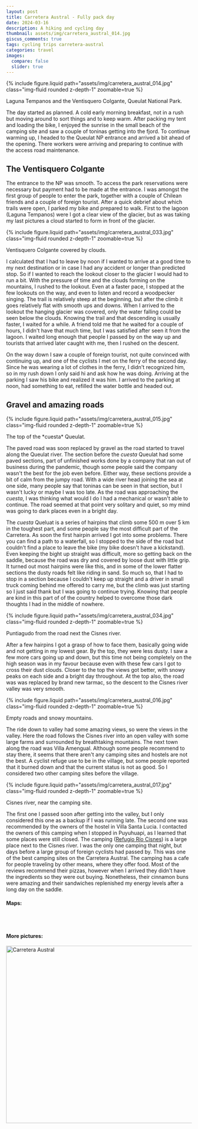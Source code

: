 ```yaml
---
layout: post
title: Carretera Austral - Fully pack day
date: 2024-03-16
description: A hiking and cycling day
thumbnail: assets/img/carretera_austral_014.jpg
giscus_comments: true
tags: cycling trips carretera-austral
categories: travel
images:
  compare: false
  slider: true
---
```


{% include figure.liquid path="assets/img/carretera_austral_014.jpg" class="img-fluid rounded z-depth-1" zoomable=true %}

<div class="caption">
    Laguna Tempanos and the Ventisquero Colgante, Queulat National Park.
</div>

The day started as planned.
A cold early morning breakfast, not in a rush but moving around to sort things and to keep warm.
After packing my tent and loading the bike, I enjoyed the sunrise in the small beach of the camping site and saw a couple of toninas getting into the fjord.
To continue warming up, I headed to the Queulat NP entrance and arrived a bit ahead of the opening.
There workers were arriving and preparing to continue with the access road maintenance.

## The Ventisquero Colgante

The entrance to the NP was smooth.
To access the park reservations were necessary but payment had to be made at the entrance.
I was amongst the first group of people to enter the park, together with a couple of Chilean friends and a couple of foreign tourist.
After a quick debrief about which trails were open, I parked my bike and prepared to walk.
First to the lagoon (Laguna Tempanos) were I got a clear view of the glacier, but as was taking my last pictures a cloud started to form in front of the glacier.

{% include figure.liquid path="assets/img/carretera_austral_033.jpg" class="img-fluid rounded z-depth-1" zoomable=true %}

<div class="caption">
    Ventisquero Colgante covered by clouds.
</div>

I calculated that I had to leave by noon if I wanted to arrive at a good time to my next destination or in case I had any accident or longer than predicted stop.
So if I wanted to reach the lookout closer to the glacier I would had to run a bit.
With the pressure of time and the clouds forming on the mountains, I rushed to the lookout.
Even at a faster pace, I stopped at the few lookouts on the way, and even to listen and record a woodpecker singing.
The trail is relatively steep at the beginning, but after the climb it goes relatively flat with smooth ups and downs.
When I arrived to the lookout the hanging glacier was covered, only the water falling could be seen below the clouds.
Knowing the trail and that descending is usually faster, I waited for a while.
A friend told me that he waited for a couple of hours, I didn't have that much time, but I was satisfied after seen it from the lagoon.
I waited long enough that people I passed by on the way up and tourists that arrived later caught with me, then I rushed on the descent.

On the way down I saw a couple of foreign tourist, not quite convinced with continuing up, and one of the cyclists I met on the ferry of the second day.
Since he was wearing a lot of clothes in the ferry, I didn't recognized him, so in my rush down I only said hi and ask how he was doing.
Arriving at the parking I saw his bike and realized it was him.
I arrived to the parking at noon, had something to eat, refilled the water bottle and headed out.

## Gravel and amazing roads

{% include figure.liquid path="assets/img/carretera_austral_015.jpg" class="img-fluid rounded z-depth-1" zoomable=true %}

<div class="caption">
    The top of the *cuesta* Queulat.
</div>

The paved road was soon replaced by gravel as the road started to travel along the Queulat river.
The section before the *cuesta* Queulat had some paved sections, part of unfinished works done by a company that ran out of business during  the pandemic, though some people said the company wasn't the best for the job even before.
Either way, these sections provide a bit of calm from the jumpy road.
With a wide river head joining the sea at one side, many people say that toninas can be seen in that section, but I wasn't lucky or maybe I was too late.
As the road was approaching the *cuesta*, I was thinking what would I do I had a mechanical or wasn't able to continue.
The road seemed at that point very solitary and quiet, so my mind was going to dark places even in a bright day.

The *cuesta* Queluat is a series of hairpins that climb some 500 m over 5 km in the toughest part, and some people say the most difficult part of the Carretera.
As soon the first hairpin arrived I got into some problems.
There you can find a path to a waterfall, so I stopped to the side of the road but couldn't find a place to leave the bike (my bike doesn't have a kickstand).
Even keeping the bight up straight was difficult, more so getting back on the saddle, because the road was dry and covered by loose dust with little grip.
It turned out most hairpins were like this, and in some of the lower flatter sections the dusty roads felt like riding in sand.
So much so, that I had to stop in a section because I couldn't keep up straight and a driver in small truck coming behind me offered to carry me, but the climb was just starting so I just said thank but I was going to continue trying.
Knowing that people are kind in this part of of the country helped to overcome those dark thoughts I had in the middle of nowhere.

{% include figure.liquid path="assets/img/carretera_austral_034.jpg" class="img-fluid rounded z-depth-1" zoomable=true %}

<div class="caption">
    Puntiagudo from the road next the Cisnes river.
</div>

After a few hairpins I got a grasp of how to face them, basically going wide and not getting in my lowest gear.
By the top, they were less dusty.
I saw a few more cars going up and down, but this time not being completely on the high season was in my favour because even with these few cars I got to cross their dust clouds.
Closer to the top the views got better, with snowy peaks on each side and a bright day throughout.
At the top also, the road was was replaced by brand new tarmac, so the descent to the Cisnes river valley was very smooth.

{% include figure.liquid path="assets/img/carretera_austral_016.jpg" class="img-fluid rounded z-depth-1" zoomable=true %}

<div class="caption">
    Empty roads and snowy mountains.
</div>

The ride down to valley had some amazing views, so were the views in the valley.
Here the road follows the Cisnes river into an open valley with some large farms and surrounded by breathtaking mountains.
The next town along the road was Villa Amengual.
Although some people recommend to stay there, it seems that there aren't any camping sites and hostels are not the best.
A cyclist refuge use to be in the village, but some people reported that it burned down and that the current status is not as good.
So I considered two other camping sites before the village.

{% include figure.liquid path="assets/img/carretera_austral_017.jpg" class="img-fluid rounded z-depth-1" zoomable=true %}

<div class="caption">
    Cisnes river, near the camping site.
</div>

The first one I passed soon after getting into the valley, but I only considered this one as a backup if I was running late.
The second one was recommended by the owners of the hostel in Villa Santa Lucia.
I contacted the owners of this camping when I stopped in Puyuhuapi, as I learned that some places were still closed.
The camping ([Refugio Río Cisnes](https://www.refugioriocisnes.com/)) is a large place next to the Cisnes river.
I was the only one camping that night, but days before a large group of foreign cyclists had passed by.
This was one of the best camping sites on the Carretera Austral.
The camping has a cafe for people traveling by other means, where they offer food.
Most of the reviews recommend their pizzas, however when I arrived they didn't have the ingredients so they were out buying.
Nonetheless, their cinnamon buns were amazing and their sandwiches replenished my energy levels after a long day on the saddle.

#### Maps:

<div class="strava-embed-placeholder" data-embed-type="activity" data-embed-id="10027607985" data-style="standard"></div><script src="https://strava-embeds.com/embed.js"></script>

<br/><br/>

#### More pictures:

<a data-flickr-embed="true" data-header="true" href="https://www.flickr.com/photos/faoch/albums/72177720313509568" title="Carretera Austral"><img src="https://live.staticflickr.com/65535/53409424323_e204897c05_z.jpg" width="640" height="480" alt="Carretera Austral"/></a><script async src="//embedr.flickr.com/assets/client-code.js" charset="utf-8"></script>
